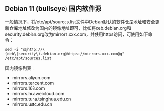 ## Debian 11 (bullseye) 国内软件源

 一般情况下，将/etc/apt/sources.list文件中Debian默认的软件仓库地址和安全更新仓库地址修改为国内的镜像地址即可，比如将deb.debian.org和security.debian.org改为mirrors.xxx.com，并使用https访问，可使用如下命令： 

```shell
sed -i "s@http://\(deb\|security\).debian.org@https://mirrors.xxx.com@g" /etc/apt/sources.list
```



国内镜像列表：

-   mirrors.aliyun.com
-   mirrors.tencent.com
-   mirrors.163.com
-   mirrors.huaweicloud.com
-   mirrors.tuna.tsinghua.edu.cn
-   mirrors.ustc.edu.cn

